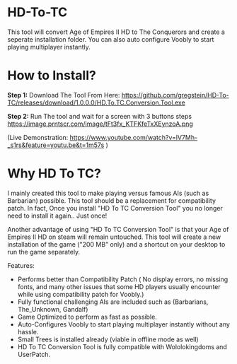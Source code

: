
# HD-To-TC
This tool will convert Age of Empires II HD to The Conquerors and create a seperate installation folder. You can also auto configure Voobly to start playing multiplayer instantly.

# How to Install?

**Step 1:** Download The Tool From Here: https://github.com/gregstein/HD-To-TC/releases/download/1.0.0.0/HD.To.TC.Conversion.Tool.exe

**Step 2:** Run The tool and wait for a screen with 3 buttons steps https://image.prntscr.com/image/tFt3fx_KTFKfeTxXEynzoA.png

(Live Demonstration: https://www.youtube.com/watch?v=lV7Mh-_s1rs&feature=youtu.be&t=1m57s )

# Why HD To TC?

I mainly created this tool to make playing versus famous AIs (such as Barbarian) possible. This tool should be a replacement for compatibility patch. In fact, Once you install "HD To TC Conversion Tool" you no longer need to install it again.. Just once!

Another advantage of using "HD To TC Conversion Tool" is that your Age of Empires II HD on steam will remain untouched. This tool will create a new installation of the game ("200 MB" only) and a shortcut on your desktop to run the game separately.

Features:
- Performs better than Compatibility Patch ( No display errors, no missing fonts, and many other issues that some HD players usually encounter while using compatibility patch for Voobly.)
- Fully functional challenging AIs are included such as (Barbarians, The_Unknown, Gandalf)
- Game Optimized to perform as fast as possible.
- Auto-Configures Voobly to start playing multiplayer instantly without any hassle.
- Small Trees is installed already (viable in offline mode as well)
- HD To TC Conversion Tool is fully compatible with Wololokingdoms and UserPatch.
